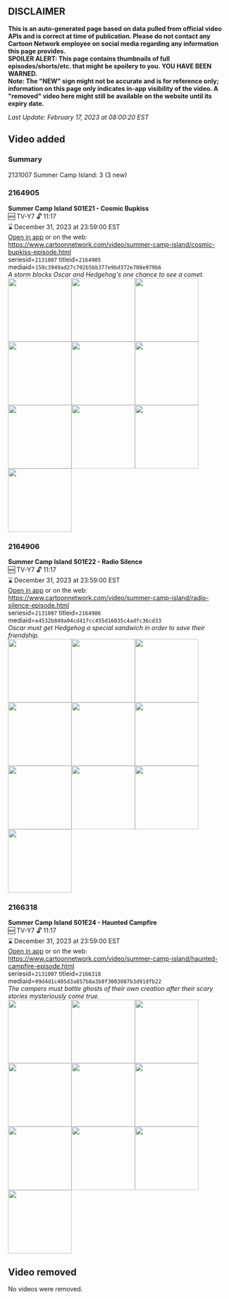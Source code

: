 ## DISCLAIMER
**This is an auto-generated page based on data pulled from official video APIs and is correct at time of publication. Please do not contact any Cartoon Network employee on social media regarding any information this page provides.**  
**SPOILER ALERT: This page contains thumbnails of full episodes/shorts/etc. that might be spoilery to you. YOU HAVE BEEN WARNED.**  
**Note: The "NEW" sign might not be accurate and is for reference only; information on this page only indicates in-app visibility of the video. A "removed" video here might still be available on the website until its expiry date.**  

_Last Update: February 17, 2023 at 08:00:20 EST_
## Video added
### Summary
2131007 Summer Camp Island: 3 (3 new)  
### 2164905
**Summer Camp Island S01E21 - Cosmic Bupkiss**  
🆕 TV-Y7 🔓 11:17  
⌛ December 31, 2023 at 23:59:00 EST  
[Open in app](https://cnvideo.sercomkc.org/redirector.html?type=cnapp&seriesid=10000000000&titleid=2164905&mediaid=159c3949ad27c702b5bb377e9bd372e708e979b6) or on the web: https://www.cartoonnetwork.com/video/summer-camp-island/cosmic-bupkiss-episode.html  
seriesid=`2131007` titleid=`2164905` mediaid=`159c3949ad27c702b5bb377e9bd372e708e979b6`  
_A storm blocks Oscar and Hedgehog's one chance to see a comet._  
<a href="https://s3.amazonaws.com/cartoonorchestrator/2164905_001_1280x720.jpg"><img src="https://s3.amazonaws.com/cartoonorchestrator/2164905_001_640x360.jpg" height="144px" /></a><a href="https://s3.amazonaws.com/cartoonorchestrator/2164905_002_1280x720.jpg"><img src="https://s3.amazonaws.com/cartoonorchestrator/2164905_002_640x360.jpg" height="144px" /></a><a href="https://s3.amazonaws.com/cartoonorchestrator/2164905_003_1280x720.jpg"><img src="https://s3.amazonaws.com/cartoonorchestrator/2164905_003_640x360.jpg" height="144px" /></a><a href="https://s3.amazonaws.com/cartoonorchestrator/2164905_004_1280x720.jpg"><img src="https://s3.amazonaws.com/cartoonorchestrator/2164905_004_640x360.jpg" height="144px" /></a><a href="https://s3.amazonaws.com/cartoonorchestrator/2164905_005_1280x720.jpg"><img src="https://s3.amazonaws.com/cartoonorchestrator/2164905_005_640x360.jpg" height="144px" /></a><a href="https://s3.amazonaws.com/cartoonorchestrator/2164905_006_1280x720.jpg"><img src="https://s3.amazonaws.com/cartoonorchestrator/2164905_006_640x360.jpg" height="144px" /></a><a href="https://s3.amazonaws.com/cartoonorchestrator/2164905_007_1280x720.jpg"><img src="https://s3.amazonaws.com/cartoonorchestrator/2164905_007_640x360.jpg" height="144px" /></a><a href="https://s3.amazonaws.com/cartoonorchestrator/2164905_008_1280x720.jpg"><img src="https://s3.amazonaws.com/cartoonorchestrator/2164905_008_640x360.jpg" height="144px" /></a><a href="https://s3.amazonaws.com/cartoonorchestrator/2164905_009_1280x720.jpg"><img src="https://s3.amazonaws.com/cartoonorchestrator/2164905_009_640x360.jpg" height="144px" /></a><a href="https://s3.amazonaws.com/cartoonorchestrator/2164905_010_1280x720.jpg"><img src="https://s3.amazonaws.com/cartoonorchestrator/2164905_010_640x360.jpg" height="144px" /></a>
### 2164906
**Summer Camp Island S01E22 - Radio Silence**  
🆕 TV-Y7 🔓 11:17  
⌛ December 31, 2023 at 23:59:00 EST  
[Open in app](https://cnvideo.sercomkc.org/redirector.html?type=cnapp&seriesid=10000000000&titleid=2164906&mediaid=e4532b849a94cd417cc455d16035c4adfc36cd33) or on the web: https://www.cartoonnetwork.com/video/summer-camp-island/radio-silence-episode.html  
seriesid=`2131007` titleid=`2164906` mediaid=`e4532b849a94cd417cc455d16035c4adfc36cd33`  
_Oscar must get Hedgehog a special sandwich in order to save their friendship._  
<a href="https://s3.amazonaws.com/cartoonorchestrator/2164906_001_1280x720.jpg"><img src="https://s3.amazonaws.com/cartoonorchestrator/2164906_001_640x360.jpg" height="144px" /></a><a href="https://s3.amazonaws.com/cartoonorchestrator/2164906_002_1280x720.jpg"><img src="https://s3.amazonaws.com/cartoonorchestrator/2164906_002_640x360.jpg" height="144px" /></a><a href="https://s3.amazonaws.com/cartoonorchestrator/2164906_003_1280x720.jpg"><img src="https://s3.amazonaws.com/cartoonorchestrator/2164906_003_640x360.jpg" height="144px" /></a><a href="https://s3.amazonaws.com/cartoonorchestrator/2164906_004_1280x720.jpg"><img src="https://s3.amazonaws.com/cartoonorchestrator/2164906_004_640x360.jpg" height="144px" /></a><a href="https://s3.amazonaws.com/cartoonorchestrator/2164906_005_1280x720.jpg"><img src="https://s3.amazonaws.com/cartoonorchestrator/2164906_005_640x360.jpg" height="144px" /></a><a href="https://s3.amazonaws.com/cartoonorchestrator/2164906_006_1280x720.jpg"><img src="https://s3.amazonaws.com/cartoonorchestrator/2164906_006_640x360.jpg" height="144px" /></a><a href="https://s3.amazonaws.com/cartoonorchestrator/2164906_007_1280x720.jpg"><img src="https://s3.amazonaws.com/cartoonorchestrator/2164906_007_640x360.jpg" height="144px" /></a><a href="https://s3.amazonaws.com/cartoonorchestrator/2164906_008_1280x720.jpg"><img src="https://s3.amazonaws.com/cartoonorchestrator/2164906_008_640x360.jpg" height="144px" /></a><a href="https://s3.amazonaws.com/cartoonorchestrator/2164906_009_1280x720.jpg"><img src="https://s3.amazonaws.com/cartoonorchestrator/2164906_009_640x360.jpg" height="144px" /></a><a href="https://s3.amazonaws.com/cartoonorchestrator/2164906_010_1280x720.jpg"><img src="https://s3.amazonaws.com/cartoonorchestrator/2164906_010_640x360.jpg" height="144px" /></a>
### 2166318
**Summer Camp Island S01E24 - Haunted Campfire**  
🆕 TV-Y7 🔓 11:17  
⌛ December 31, 2023 at 23:59:00 EST  
[Open in app](https://cnvideo.sercomkc.org/redirector.html?type=cnapp&seriesid=10000000000&titleid=2166318&mediaid=09d4d1c405d3a857b8a3b9f3003087b3d91dfb22) or on the web: https://www.cartoonnetwork.com/video/summer-camp-island/haunted-campfire-episode.html  
seriesid=`2131007` titleid=`2166318` mediaid=`09d4d1c405d3a857b8a3b9f3003087b3d91dfb22`  
_The campers must battle ghosts of their own creation after their scary stories mysteriously come true._  
<a href="https://s3.amazonaws.com/cartoonorchestrator/2166318_001_1280x720.jpg"><img src="https://s3.amazonaws.com/cartoonorchestrator/2166318_001_640x360.jpg" height="144px" /></a><a href="https://s3.amazonaws.com/cartoonorchestrator/2166318_002_1280x720.jpg"><img src="https://s3.amazonaws.com/cartoonorchestrator/2166318_002_640x360.jpg" height="144px" /></a><a href="https://s3.amazonaws.com/cartoonorchestrator/2166318_003_1280x720.jpg"><img src="https://s3.amazonaws.com/cartoonorchestrator/2166318_003_640x360.jpg" height="144px" /></a><a href="https://s3.amazonaws.com/cartoonorchestrator/2166318_004_1280x720.jpg"><img src="https://s3.amazonaws.com/cartoonorchestrator/2166318_004_640x360.jpg" height="144px" /></a><a href="https://s3.amazonaws.com/cartoonorchestrator/2166318_005_1280x720.jpg"><img src="https://s3.amazonaws.com/cartoonorchestrator/2166318_005_640x360.jpg" height="144px" /></a><a href="https://s3.amazonaws.com/cartoonorchestrator/2166318_006_1280x720.jpg"><img src="https://s3.amazonaws.com/cartoonorchestrator/2166318_006_640x360.jpg" height="144px" /></a><a href="https://s3.amazonaws.com/cartoonorchestrator/2166318_007_1280x720.jpg"><img src="https://s3.amazonaws.com/cartoonorchestrator/2166318_007_640x360.jpg" height="144px" /></a><a href="https://s3.amazonaws.com/cartoonorchestrator/2166318_008_1280x720.jpg"><img src="https://s3.amazonaws.com/cartoonorchestrator/2166318_008_640x360.jpg" height="144px" /></a><a href="https://s3.amazonaws.com/cartoonorchestrator/2166318_009_1280x720.jpg"><img src="https://s3.amazonaws.com/cartoonorchestrator/2166318_009_640x360.jpg" height="144px" /></a><a href="https://s3.amazonaws.com/cartoonorchestrator/2166318_010_1280x720.jpg"><img src="https://s3.amazonaws.com/cartoonorchestrator/2166318_010_640x360.jpg" height="144px" /></a>
## Video removed
No videos were removed.  
